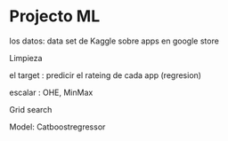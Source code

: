 # Projecto ML 
los datos: data set de Kaggle sobre apps en google store

Limpieza

el target : predicir el rateing de cada app (regresion)

escalar : OHE, MinMax

Grid search

Model: Catboostregressor
